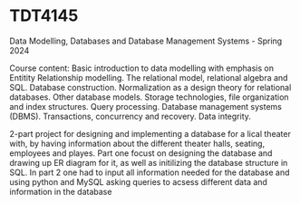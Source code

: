 # TDT4145
Data Modelling, Databases and Database Management Systems - Spring 2024

Course content:
Basic introduction to data modelling with emphasis on Entitity Relationship modelling. The relational model, relational algebra and SQL. Database construction. Normalization as a design theory for relational databases. Other database models. Storage technologies, file organization and index structures. Query processing. Database management systems (DBMS). Transactions, concurrency and recovery. Data integrity.

2-part project for designing and implementing a database for a lical theater with, by having information about the different theater halls, seating, employees and playes. Part one focust on designing the database and drawing up ER diagram for it, as well as initilizing the database structure in SQL. In part 2 one had to input all information needed for the database and using python and MySQL asking queries to acsess different data and information in the database
